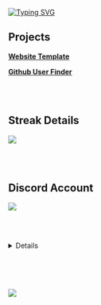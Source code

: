 
<a href="https://git.io/typing-svg"><img src="https://readme-typing-svg.herokuapp.com?font=&size=25&duration=1700&pause=500&color=FE0088&background=00000000&multiline=true&width=435&height=100&lines=My+names+Malek+:);Bday+on+January+24;Good+with+html+%F0%9F%98%81" alt="Typing SVG" /></a>

<h2>Projects</h2>

<div></div>

<b><a href="https://caseisbusy.github.io/websiteTemplate.html">Website Template</a></b>

<div></div>

<b><a href="https://caseisbusy.github.io/githubUserFinder.html">Github User Finder</a></b>

<br></br>

<h2>Streak Details</h2>

<a href="https://git.io/streak-stats"><img src="https://streak-stats.demolab.com/?user=caseisbusy&theme=violet-dark"></a>

<br></br>

<h2>Discord Account</h2>

<div>
	
<a href="https://lanyard-profile-readme.vercel.app"><img src="https://lanyard-profile-readme.vercel.app/api/626848427736694795?theme=dark&bg=222024&animated=true&hideDiscrim=true&borderRadius=30px&idleMessage=Not%20playing%20anything"></a>

<br></br>
	
<details> 
   <summary>Details</summary>
    <br/>
    <div>
 <a href="https://github.com/anuraghazra/github-readme-stats"><img src="https://github-readme-stats-notauserx.vercel.app/api/top-langs/?username=caseisbusy&layout=compact&text_color=FE0088&title_color=FE0088&bg_color=1B1212&border_radius=6&card_width=445&hide=nix,shell" /></a>
			<br></br>
	<a href="https://github.com/anuraghazra/github-readme-stats"><img src="https://github-readme-stats.vercel.app/api?username=caseisbusy&title_color=FE0088&icon_color=FFC000&text_color=FE0088&bg_color=020201&show_icons=true&hide=issues"></a>
		 </div>
  </details>
  <br/>
 
</div>

<br></br>
	
 
<a href="https://github.com/kittinan/spotify-github-profile"><img src="https://spotify-github-profile.vercel.app/api/view?uid=soloboyyeet&cover_image=true&theme=novatorem"></a>